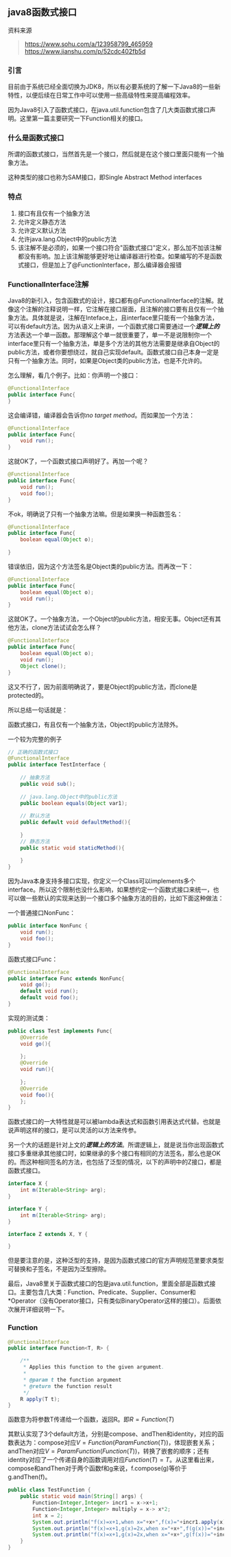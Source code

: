 ## java8函数式接口
资料来源
> https://www.sohu.com/a/123958799_465959
> https://www.jianshu.com/p/52cdc402fb5d

### 引言

目前由于系统已经全面切换为JDK8，所以有必要系统的了解一下Java8的一些新特性，以便后续在日常工作中可以使用一些高级特性来提高编程效率。

因为Java8引入了函数式接口，在java.util.function包含了几大类函数式接口声明。这里第一篇主要研究一下Function相关的接口。

### 什么是函数式接口

所谓的函数式接口，当然首先是一个接口，然后就是在这个接口里面只能有一个抽象方法。

这种类型的接口也称为SAM接口，即Single Abstract Method interfaces

### 特点

1. 接口有且仅有一个抽象方法
2. 允许定义静态方法
3. 允许定义默认方法
4. 允许java.lang.Object中的public方法
5. 该注解不是必须的，如果一个接口符合"函数式接口"定义，那么加不加该注解都没有影响。加上该注解能够更好地让编译器进行检查。如果编写的不是函数式接口，但是加上了@FunctionInterface，那么编译器会报错

### FunctionalInterface注解

Java8的新引入，包含函数式的设计，接口都有@FunctionalInterface的注解。就像这个注解的注释说明一样，它注解在接口层面，且注解的接口要有且仅有一个抽象方法。具体就是说，注解在Inteface上，且interface里只能有一个抽象方法，可以有default方法。因为从语义上来讲，一个函数式接口需要通过一个***逻辑上的***方法表达一个单一函数。那理解这个单一就很重要了，单一不是说限制你一个interface里只有一个抽象方法，单是多个方法的其他方法需要是继承自Object的public方法，或者你要想绕过，就自己实现default。函数式接口自己本身一定是只有一个抽象方法。同时，如果是Object类的public方法，也是不允许的。

怎么理解，看几个例子。比如：你声明一个接口：
```java
@FunctionalInterface
public interface Func{
}
```
这会编译错，编译器会告诉你*no target method*。而如果加一个方法：
```java
@FunctionalInterface
public interface Func{
    void run();
}
```
这就OK了，一个函数式接口声明好了。再加一个呢？
```java
@FunctionalInterface
public interface Func{
    void run();
    void foo();
}
```
不ok，明确说了只有一个抽象方法嘛。但是如果换一种函数签名：
```java
@FunctionalInterface
public interface Func{
    boolean equal(Object o);
    
}
```
错误依旧，因为这个方法签名是Object类的public方法。而再改一下：
```java
@FunctionalInterface
public interface Func{
    boolean equal(Object o);
    void run();
}
```
这就OK了。一个抽象方法，一个Object的public方法，相安无事。Object还有其他方法，clone方法试试会怎么样？
```java
@FunctionalInterface
public interface Func{
    boolean equal(Object o);
    void run();
    Object clone();
}
```
这又不行了，因为前面明确说了，要是Object的public方法，而clone是protected的。

所以总结一句话就是：

函数式接口，有且仅有一个抽象方法，Object的public方法除外。
 
一个较为完整的例子
```java
// 正确的函数式接口
@FunctionalInterface
public interface TestInterface {
 
    // 抽象方法
    public void sub();
 
    // java.lang.Object中的public方法
    public boolean equals(Object var1);
 
    // 默认方法
    public default void defaultMethod(){
    
    }
    // 静态方法
    public static void staticMethod(){
 
    }
}
```
因为Java本身支持多接口实现，你定义一个Class可以implements多个interface。所以这个限制也没什么影响，如果想约定一个函数式接口来统一，也可以做一些默认的实现来达到一个接口多个抽象方法的目的，比如下面这种做法：

一个普通接口NonFunc：
```java
public interface NonFunc {
    void run();
    void foo();
}
```
函数式接口Func：
```java
@FunctionalInterface
public interface Func extends NonFunc{
    void go();
    default void run();
    default void foo();
}
```
实现的测试类：
```java
public class Test implements Func{
    @Override
    void go(){
    
    };
    @Override
    void run(){
        
    };
    @Override
    void foo(){
    };
}
```
函数式接口的一大特性就是可以被lambda表达式和函数引用表达式代替。也就是说声明这样的接口，是可以灵活的以方法来传参。

另一个大的话题是针对上文的***逻辑上的方法***。所谓逻辑上，就是说当你出现函数式接口多重继承其他接口时，如果继承的多个接口有相同的方法签名，那么也是OK的。而这种相同签名的方法，也包括了泛型的情况，以下的声明中的Z接口，都是函数式接口。

```java
interface X {
    int m(Iterable<String> arg);
}

interface Y {
    int m(Iterable<String> arg);
}

interface Z extends X, Y {

}
```
但是要注意的是，这种泛型的支持，是因为函数式接口的官方声明规范里要求类型可替换和子签名，不是因为泛型擦除。

最后，Java8里关于函数式接口的包是java.util.function，里面全部是函数式接口。主要包含几大类：Function、Predicate、Supplier、Consumer和*Operator（没有Operator接口，只有类似BinaryOperator这样的接口）。后面依次展开详细说明一下。

### Function

```java
@FunctionalInterface
public interface Function<T, R> {

    /**
     * Applies this function to the given argument.
     *
     * @param t the function argument
     * @return the function result
     */
    R apply(T t);
}
```
函数意为将参数T传递给一个函数，返回R。即$R=Function(T)$

其默认实现了3个default方法，分别是compose、andThen和identity，对应的函数表达为：compose对应$V=Function(ParamFunction(T))$，体现嵌套关系；andThen对应$V=ParamFunction(Function(T))$，转换了嵌套的顺序；还有identity对应了一个传递自身的函数调用对应$Function(T)=T$。从这里看出来，compose和andThen对于两个函数f和g来说，f.compose(g)等价于g.andThen(f)。
```java
public class TestFunction {
    public static void main(String[] args) {
        Function<Integer,Integer> incr1 = x->x+1;
        Function<Integer,Integer> multiply = x-> x*2;
        int x = 2;
        System.out.println("f(x)=x+1,when x="+x+",f(x)="+incr1.apply(x));
        System.out.println("f(x)=x+1,g(x)=2x,when x="+x+",f(g(x))="+incr1.compose(multiply).apply(x));
        System.out.println("f(x)=x+1,g(x)=2x,when x="+x+",g(f(x))="+incr1.andThen(multiply).apply(x));
    }
}
```